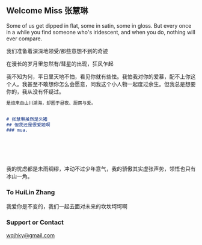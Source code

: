 ## Welcome Miss 张慧琳



Some of us get dipped in flat, some in satin, some in gloss. But every once in a while you find someone who's iridescent, and when you do, nothing will ever compare. 


 我们准备着深深地领受/那些意想不到的奇迹

 在漫长的岁月里忽然有/彗星的出现，狂风乍起



我不知为何，平日里天地不怕，看见你就有些怯。我怕我对你的爱慕，配不上你这个人。我甚至不敢想你怎么会愿意，同我这个小人物一起度过余生。但我总是想要你的，我从没有怀疑过。

```markdown
是谁来自山川湖海，却囿于昼夜、厨房与爱。


# 张慧琳虽然是头猪
## 但我还是很爱她啊
### mua.







```

我的忧虑都是未雨绸缪，冲动不过少年意气，我的骄傲其实虚张声势，领悟也只有冰山一角。

### To HuiLin Zhang

我爱你是不变的，我们一起去面对未来的坎坎坷坷啊

### Support or Contact
wqjhky@gmail.com


